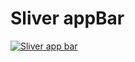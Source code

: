 # Sliver appBar


[![Sliver app bar](https://user-images.githubusercontent.com/38382273/123428107-1fe4ce00-d5ce-11eb-86bd-37c0efad1a41.png)](https://vimeo.com/3514904 "Little red riding hood - Click to Watch!")
